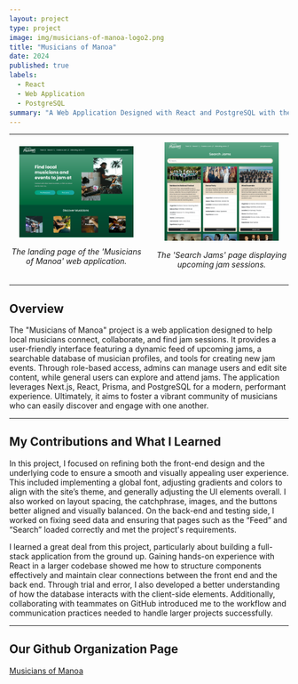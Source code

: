 ```yaml
---
layout: project
type: project
image: img/musicians-of-manoa-logo2.png
title: "Musicians of Manoa"
date: 2024
published: true
labels:
  - React
  - Web Application
  - PostgreSQL
summary: "A Web Application Designed with React and PostgreSQL with the intent of connecting local musicians together and informing musicians of local events they can participate in."
---
```


<hr>

<div style="display: flex; justify-content: space-between; align-items: center;">
  <div style="text-align: center; margin-right: 10px;">
    <img class="img-fluid" src="../img/landingpage.png" alt="Landing Page" style="max-width: 85%; height: auto;">
    <p><em>The landing page of the 'Musicians of Manoa' web application.</em></p>
  </div>
  <div style="text-align: center; margin-left: 10px;">
    <img class="img-fluid" src="../img/searchjams.png" alt="Feed Page" style="max-width: 85%; height: auto;">
    <p><em>The 'Search Jams' page displaying upcoming jam sessions.</em></p>
  </div>
</div>

<hr>

## Overview

The "Musicians of Manoa" project is a web application designed to help local musicians connect, collaborate, and find jam sessions. It provides a user-friendly interface featuring a dynamic feed of upcoming jams, a searchable database of musician profiles, and tools for creating new jam events. Through role-based access, admins can manage users and edit site content, while general users can explore and attend jams. The application leverages Next.js, React, Prisma, and PostgreSQL for a modern, performant experience. Ultimately, it aims to foster a vibrant community of musicians who can easily discover and engage with one another.

<hr>

## My Contributions and What I Learned

In this project, I focused on refining both the front-end design and the underlying code to ensure a smooth and visually appealing user experience. This included implementing a global font, adjusting gradients and colors to align with the site’s theme, and generally adjusting the UI elements overall. I also worked on layout spacing, the catchphrase, images, and the buttons better aligned and visually balanced. On the back-end and testing side, I worked on fixing seed data and ensuring that pages such as the “Feed” and “Search” loaded correctly and met the project's requirements.

I learned a great deal from this project, particularly about building a full-stack application from the ground up. Gaining hands-on experience with React in a larger codebase showed me how to structure components effectively and maintain clear connections between the front end and the back end. Through trial and error, I also developed a better understanding of how the database interacts with the client-side elements. Additionally, collaborating with teammates on GitHub introduced me to the workflow and communication practices needed to handle larger projects successfully.

<hr>

## Our Github Organization Page

[Musicians of Manoa](https://musicians-of-manoa.github.io/)
